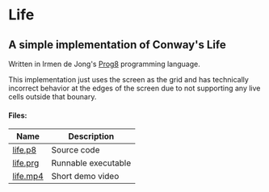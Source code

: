 # Life
## A simple implementation of Conway's Life
Written in Irmen de Jong's [Prog8](https://github.com/irmen/prog8) programming language.

This implementation just uses the screen as the grid and has technically
incorrect behavior at the edges of the screen due to not
supporting any live cells outside that bounary.

#### Files:
|Name|Description|
|----|-----------|
|[life.p8](life.p8)|Source code|
|[life.prg](life.prg)|Runnable executable|
|[life.mp4](life.mpr)|Short demo video|
